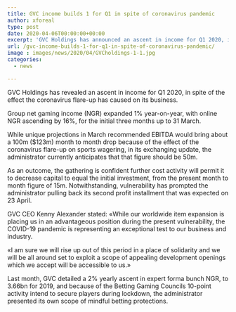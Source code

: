 ```yaml
---
title: GVC income builds 1 for Q1 in spite of coronavirus pandemic
author: xforeal 
type: post
date: 2020-04-06T00:00:00+00:00
excerpt: 'GVC Holdings has announced an ascent in income for Q1 2020, in spite of the effect the coronavirus flare-up has caused on its business '
url: /gvc-income-builds-1-for-q1-in-spite-of-coronavirus-pandemic/
image : images/news/2020/04/GVCholdings-1-1.jpg
categories:
  - news

---
```

GVC Holdings has revealed an ascent in income for Q1 2020, in spite of the effect the coronavirus flare-up has caused on its business. 

Group net gaming income (NGR) expanded 1&percnt; year-on-year, with online NGR ascending by 16&percnt;, for the initial three months up to 31 March. 

While unique projections in March recommended EBITDA would bring about a 100m ($123m) month to month drop because of the effect of the coronavirus flare-up on sports wagering, in its exchanging update, the administrator currently anticipates that that figure should be 50m. 

As an outcome, the gathering is confident further cost activity will permit it to decrease capital to equal the initial investment, from the present month to month figure of 15m. Notwithstanding, vulnerability has prompted the administrator pulling back its second profit installment that was expected on 23 April. 

GVC CEO Kenny Alexander stated: &#171;While our worldwide item expansion is placing us in an advantageous position during the present vulnerability, the COVID-19 pandemic is representing an exceptional test to our business and industry. 

&#171;I am sure we will rise up out of this period in a place of solidarity and we will be all around set to exploit a scope of appealing development openings which we accept will be accessible to us.&#187; 

Last month, GVC detailed a 2&percnt; yearly ascent in expert forma bunch NGR, to 3.66bn for 2019, and because of the Betting Gaming Councils 10-point activity intend to secure players during lockdown, the administrator presented its own scope of mindful betting protections.